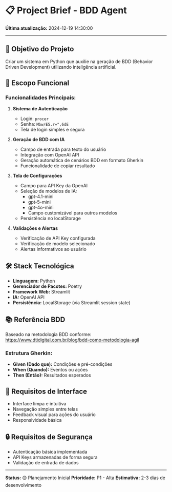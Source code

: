 # 📋 Project Brief - BDD Agent

**Última atualização:** 2024-12-19 14:30:00

---

## 🎯 **Objetivo do Projeto**

Criar um sistema em Python que auxilie na geração de BDD (Behavior Driven Development) utilizando inteligência artificial.

## 📝 **Escopo Funcional**

### **Funcionalidades Principais:**

1. **Sistema de Autenticação**
   - Login: `procer`
   - Senha: `Mbw/E5.r=",6dE`
   - Tela de login simples e segura

2. **Geração de BDD com IA**
   - Campo de entrada para texto do usuário
   - Integração com OpenAI API
   - Geração automática de cenários BDD em formato Gherkin
   - Funcionalidade de copiar resultado

3. **Tela de Configurações**
   - Campo para API Key da OpenAI
   - Seleção de modelos de IA:
     - gpt-4.1-mini
     - gpt-5-mini
     - gpt-4o-mini
     - Campo customizável para outros modelos
   - Persistência no localStorage

4. **Validações e Alertas**
   - Verificação de API Key configurada
   - Verificação de modelo selecionado
   - Alertas informativos ao usuário

## 🛠️ **Stack Tecnológica**

- **Linguagem:** Python
- **Gerenciador de Pacotes:** Poetry
- **Framework Web:** Streamlit
- **IA:** OpenAI API
- **Persistência:** LocalStorage (via Streamlit session state)

## 📚 **Referência BDD**

Baseado na metodologia BDD conforme: https://www.dtidigital.com.br/blog/bdd-como-metodologia-agil

### **Estrutura Gherkin:**
- **Given (Dado que):** Condições e pré-condições
- **When (Quando):** Eventos ou ações
- **Then (Então):** Resultados esperados

## 🎨 **Requisitos de Interface**

- Interface limpa e intuitiva
- Navegação simples entre telas
- Feedback visual para ações do usuário
- Responsividade básica

## 🔒 **Requisitos de Segurança**

- Autenticação básica implementada
- API Keys armazenadas de forma segura
- Validação de entrada de dados

---

**Status:** 🟡 Planejamento Inicial
**Prioridade:** P1 - Alta
**Estimativa:** 2-3 dias de desenvolvimento